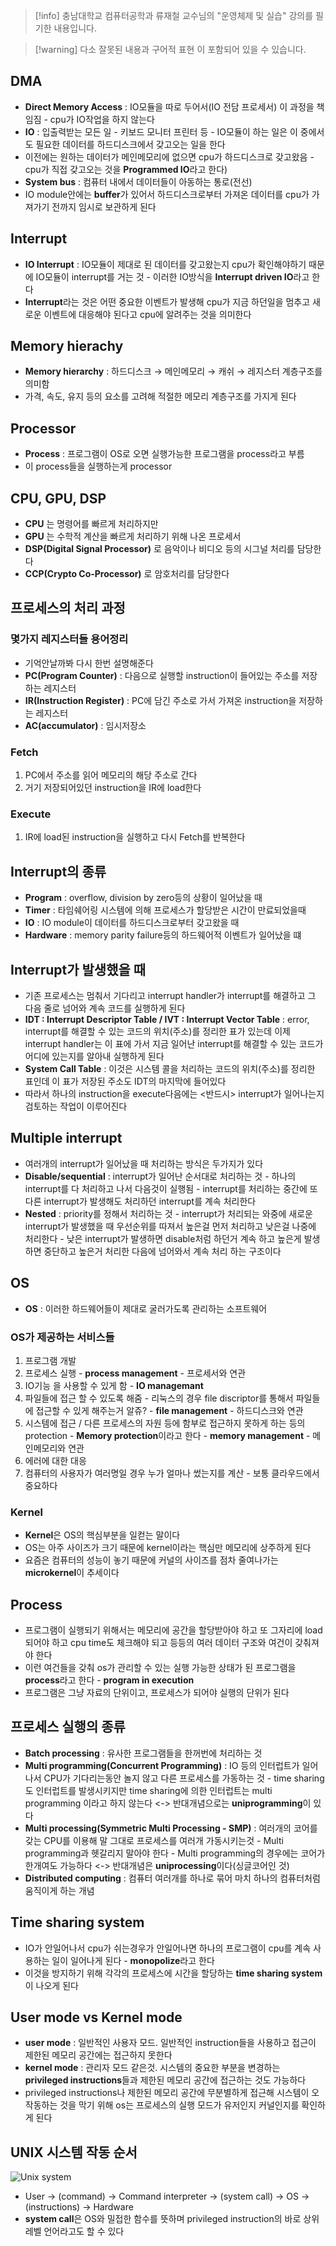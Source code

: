 > [!info] 충남대학교 컴퓨터공학과 류재철 교수님의 "운영체제 및 실습" 강의를 필기한 내용입니다.

> [!warning] 다소 잘못된 내용과 구어적 표현 이 포함되어 있을 수 있습니다.

## DMA

- **Direct Memory Access** : IO모듈을 따로 두어서(IO 전담 프로세서) 이 과정을 책임짐 - cpu가 IO작업을 하지 않는다
- **IO** : 입출력받는 모든 일 - 키보드 모니터 프린터 등 - IO모듈이 하는 일은 이 중에서도 필요한 데이터를 하드디스크에서 갖고오는 일을 한다
- 이전에는 원하는 데이터가 메인메모리에 없으면 cpu가 하드디스크로 갖고왔음 - cpu가 직접 갖고오는 것을 **Programmed IO**라고 한다)
- **System bus** : 컴퓨터 내에서 데이터들이 아동하는 통로(전선)
- IO module안에는 **buffer**가 있어서 하드디스크로부터 가져온 데이터를 cpu가 가져가기 전까지 임시로 보관하게 된다

## Interrupt

- **IO Interrupt** : IO모듈이 제대로 된 데이터를 갖고왔는지 cpu가 확인해야하기 때문에 IO모듈이 interrupt를 거는 것 - 이러한 IO방식을 **Interrupt driven IO**라고 한다
- **Interrupt**라는 것은 어떤 중요한 이벤트가 발생해 cpu가 지금 하던일을 멈추고 새로운 이벤트에 대응해야 된다고 cpu에 알려주는 것을 의미한다

## Memory hierachy

- **Memory hierarchy** : 하드디스크 → 메인메모리 → 캐쉬 → 레지스터 계층구조를 의미함
- 가격, 속도, 유지 등의 요소를 고려해 적절한 메모리 계층구조를 가지게 된다

## Processor

- **Process** : 프로그램이 OS로 오면 실행가능한 프로그램을 process라고 부름
- 이 process들을 실행하는게 processor

## CPU, GPU, DSP

- **CPU** 는 명령어를 빠르게 처리하지만
- **GPU** 는 수학적 계산을 빠르게 처리하기 위해 나온 프로세서
- **DSP(Digital Signal Processor)** 로 음악이나 비디오 등의 시그널 처리를 담당한다
- **CCP(Crypto Co-Processor)** 로 암호처리를 담당한다

## 프로세스의 처리 과정

### 몇가지 레지스터들 용어정리

- 기억안날까봐 다시 한번 설명해준다
- **PC(Program Counter)** : 다음으로 실행할 instruction이 들어있는 주소를 저장하는 레지스터
- **IR(Instruction Register)** : PC에 담긴 주소로 가서 가져온 instruction을 저장하는 레지스터
- **AC(accumulator)** : 임시저장소

### Fetch

1. PC에서 주소를 읽어 메모리의 해당 주소로 간다
2. 거기 저장되어있던 instruction을 IR에 load한다

### Execute

1. IR에 load된 instruction을 실행하고 다시 Fetch를 반복한다

## Interrupt의 종류

- **Program** : overflow, division by zero등의 상황이 일어났을 때
- **Timer** : 타임쉐어링 시스템에 의해 프로세스가 할당받은 시간이 만료되었을때
- **IO** : IO module이 데이터를 하드디스크로부터 갖고왔을 때
- **Hardware** : memory parity failure등의 하드웨어적 이벤트가 일어났을 떄

## Interrupt가 발생했을 때

- 기존 프로세스는 멈춰서 기다리고 interrupt handler가 interrupt를 해결하고 그 다음 줄로 넘어와 계속 코드를 실행하게 된다
- **IDT : Interrupt Descriptor Table / IVT : Interrupt Vector Table** : error, interrupt를 해결할 수 있는 코드의 위치(주소)를 정리한 표가 있는데 이제 interrupt handler는 이 표에 가서 지금 일어난 interrupt를 해결할 수 있는 코드가 어디에 있는지를 알아내 실행하게 된다
- **System Call Table** : 이것은 시스템 콜을 처리하는 코드의 위치(주소)를 정리한 표인데 이 표가 저장된 주소도 IDT의 마지막에 들어있다
- 따라서 하나의 instruction을 execute다음에는 <반드시> interrupt가 일어나는지 검토하는 작업이 이루어진다

## Multiple interrupt

- 여러개의 interrupt가 일어났을 때 처리하는 방식은 두가지가 있다
- **Disable/sequential** : interrupt가 일어난 순서대로 처리하는 것 - 하나의 interrupt를 다 처리하고 나서 다음것이 실행됨 - interrupt를 처리하는 중간에 또다른 interrupt가 발생해도 처리하던 interrupt를 계속 처리한다
- **Nested** : priority를 정해서 처리하는 것 - interrupt가 처리되는 와중에 새로운 interrupt가 발생했을 때 우선순위를 따져서 높은걸 먼저 처리하고 낮은걸 나중에 처리한다 - 낮은 interrupt가 발생하면 disable처럼 하던거 계속 하고 높은게 발생하면 중단하고 높은거 처리한 다음에 넘어와서 계속 처리 하는 구조이다

## OS

- **OS** : 이러한 하드웨어들이 제대로 굴러가도록 관리하는 소프트웨어

### OS가 제공하는 서비스들

1. 프로그램 개발
2. 프로세스 실행 - **process management** - 프로세서와 연관
3. IO기능 을 사용할 수 있게 함 - **IO managemant**
4. 파일들에 접근 할 수 있도록 해줌 - 리눅스의 경우 file discriptor를 통해서 파일들에 접근할 수 있게 해주는거 알쥬? - **file management** - 하드디스크와 연관
5. 시스템에 접근 / 다른 프로세스의 자원 등에 함부로 접근하지 못하게 하는 등의 protection - **Memory protection**이라고 한다 - **memory management** - 메인메모리와 연관
6. 에러에 대한 대응
7. 컴퓨터의 사용자가 여러명일 경우 누가 얼마나 썼는지를 계산 - 보통 클라우드에서 중요하다

### Kernel

- **Kernel**은 OS의 핵심부분을 일컫는 말이다
- OS는 아주 사이즈가 크기 때문에 kernel이라는 핵심만 메모리에 상주하게 된다
- 요즘은 컴퓨터의 성능이 놓기 때문에 커널의 사이즈를 점차 줄여나가는 **microkernel**이 추세이다

## Process

- 프로그램이 실행되기 위해서는 메모리에 공간을 할당받아야 하고 또 그자리에 load되어야 하고 cpu time도 체크해야 되고 등등의 여러 데이터 구조와 여건이 갖춰져야 한다
- 이런 여건들을 갖춰 os가 관리할 수 있는 실행 가능한 상태가 된 프로그램을 **process**라고 한다 - **program in execution**
- 프로그램은 그냥 자료의 단위이고, 프로세스가 되어야 실행의 단위가 된다

## 프로세스 실행의 종류

- **Batch processing** : 유사한 프로그램들을 한꺼번에 처리하는 것
- **Multi programming(Concurrent Programming)** : IO 등의 인터럽트가 일어나서 CPU가 기다리는동안 놀지 않고 다른 프로세스를 가동하는 것 - time sharing도 인터럽트를 발생시키지만 time sharing에 의한 인터럽트는 multi programming 이라고 하지 않는다 <-> 반대개념으로는 **uniprogramming**이 있다
- **Multi processing(Symmetric Multi Processing - SMP)** : 여러개의 코어를 갖는 CPU를 이용해 말 그대로 프로세스를 여러개 가동시키는것 - Multi programming과 헷갈리지 말아야 한다 - Multi programming의 경우에는 코어가 한개여도 가능하다 <-> 반대개념은 **uniprocessing**이다(싱글코어인 것)
- **Distributed computing** : 컴퓨터 여러개를 하나로 묶어 마치 하나의 컴퓨터처럼 움직이게 하는 개념

## Time sharing system

- IO가 안일어나서 cpu가 쉬는경우가 안일어나면 하나의 프로그램이 cpu를 계속 사용하는 일이 일어나게 된다 - **monopolize**라고 한다
- 이것을 방지하기 위해 각각의 프로세스에 시간을 할당하는 **time sharing system**이 나오게 된다

## User mode vs Kernel mode

- **user mode** : 일반적인 사용자 모드. 일반적인 instruction들을 사용하고 접근이 제한된 메모리 공간에는 접근하지 못한다
- **kernel mode** : 관리자 모드 같은것. 시스템의 중요한 부분을 변경하는 **privileged instructions**들과 제한된 메모리 공간에 접근하는 것도 가능하다
- privileged instructions나 제한된 메모리 공간에 무분별하게 접근해 시스템이 오작동하는 것을 막기 위해 os는 프로세스의 실행 모드가 유저인지 커널인지를 확인하게 된다

## UNIX 시스템 작동 순서

![Unix system](gardens/os/originals/os.spring.2021.cse.cnu.ac.kr/images/1/image1.png)

- User → (command) → Command interpreter → (system call) → OS → (instructions) → Hardware
- **system call**은 OS와 밀접한 함수를 뜻하며 privileged instruction의 바로 상위 레벨 언어라고도 할 수 있다